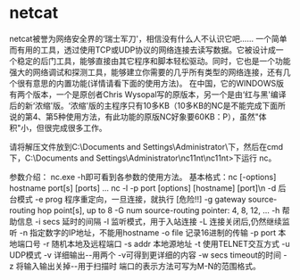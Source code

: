 # netcat
netcat被誉为网络安全界的‘瑞士军刀'，相信没有什么人不认识它吧...... 一个简单而有用的工具，透过使用TCP或UDP协议的网络连接去读写数据。它被设计成一个稳定的后门工具，能够直接由其它程序和脚本轻松驱动。同时，它也是一个功能强大的网络调试和探测工具，能够建立你需要的几乎所有类型的网络连接，还有几个很有意思的内置功能(详情请看下面的使用方法)。 在中国，它的WINDOWS版有两个版本，一个是原创者Chris Wysopal写的原版本，另一个是由‘红与黑'编译后的新‘浓缩'版。‘浓缩'版的主程序只有10多KB（10多KB的NC是不能完成下面所说的第4、第5种使用方法，有此功能的原版NC好象要60KB：P），虽然"体积"小，但很完成很多工作。  

请将解压文件放到C:\Documents and Settings\Administrator\下，然后在cmd下，C:\Documents and Settings\Administrator\nc11nt\nc11nt>下运行
nc。

参数介绍： 
nc.exe -h即可看到各参数的使用方法。 
基本格式：nc [-options] hostname port[s] [ports] ... nc -l -p port [options] [hostname] [port]\n
-d 后台模式 
-e prog 程序重定向，一旦连接，就执行 [危险!!] 
-g gateway source-routing hop point[s], up to 8 
-G num source-routing pointer: 4, 8, 12, ... 
-h 帮助信息 -i secs 延时的间隔 -l 监听模式，用于入站连接 
-L 连接关闭后,仍然继续监听 -n 指定数字的IP地址，不能用hostname 
-o file 记录16进制的传输 -p port 本地端口号 -r 随机本地及远程端口 
-s addr 本地源地址 
-t 使用TELNET交互方式 
-u UDP模式 -v 详细输出--用两个
-v可得到更详细的内容 
-w secs timeout的时间 
-z 将输入输出关掉--用于扫描时  端口的表示方法可写为M-N的范围格式。
